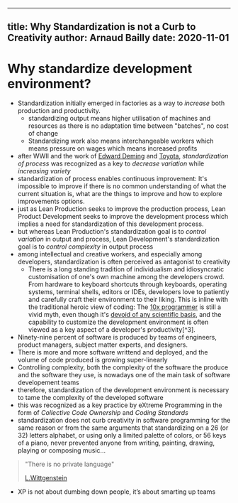 ------------
title: Why Standardization is not a Curb to Creativity
author: Arnaud Bailly
date: 2020-11-01
------------

# Why standardize development environment?

- Standardization initially emerged in factories as a way to _increase_ both production and productivity.
  - standardizing output means higher utilisation of machines and resources as there is no adaptation time between "batches", no cost of change
  - Standardizing work also means interchangeable workers which means pressure on wages which means increased profits
- after WWII and the work of [Edward Deming](https://deming.org/wp-content/uploads/2020/06/On-Statistical-Techniques-in-Industry-as-a-Natural-Resource-1952.pdf)  and [Toyota](https://global.toyota/en/company/vision-and-philosophy/production-system/), _standardization of process_ was recognized as a key to _decrease variation_ while _increasing variety_
- standardization of process enables continuous improvement: It's impossible to improve if there is no common understanding of what the current situation is, what are the things to improve and how to explore improvements options.
- just as Lean Production seeks to improve the production process, Lean Product Development seeks to improve the development process which implies a need for standardization of this development process.
- but whereas Lean Production's standardization goal is to _control variation_ in output and process, Lean Development's standardization goal is to _control complexity_ in output process
- among intellectual and creative workers, and especially among developers, standardization is often perceived as antagonist to creativity
  - There is a long standing tradition of individualism and idiosyncratic customisation of one's own machine among the developers crowd. From hardware to keyboard shortcuts through keyboards, operating systems, terminal shells, editors or IDEs, developers love to patiently and carefully craft their environment to their liking. This is inline with the traditional heroic view of coding: The [10x programmer](https://medium.com/ingeniouslysimple/the-origins-of-the-10x-developer-2e0177ecef60) is still a vivid myth, even though it's [devoid of any scientific basis](https://leanpub.com/leprechauns), and the capability to customize the development environment is often viewed as a key aspect of a developer's productivity[^3].
- Ninety-nine percent of software is produced by teams of engineers, product managers, subject matter experts, and designers.
- There is more and more software writtend and deployed, and the volume of code produced is growing super-linearly
- Controlling complexity, both the complexity of the software the produce and the software they use, is nowadays one of the main task of software developement teams
- therefore, standardization of the development environment is necessary to tame the complexity of the developed software
- this was recognized as a key practice by eXtreme Programming in the form of _Collective Code Ownership_ and _Coding Standards_
- standardization does not curb creativity in software programming for the same reason or from the same arguments that standardizing on a 26 (or 32) letters alphabet, or using only a limited palette of colors, or 56 keys of a piano, never prevented anyone from writing, painting, drawing, playing or composing music…

> "There is no private language"
>
> [L.Wittgenstein](https://plato.stanford.edu/entries/private-language/)

- XP is not about dumbing down people, it’s about smarting up teams
